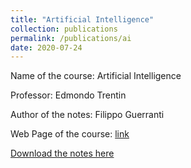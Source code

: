 ```yaml
---
title: "Artificial Intelligence"
collection: publications
permalink: /publications/ai
date: 2020-07-24
---
```

Name of the course: Artificial Intelligence

Professor: Edmondo Trentin

Author of the notes: Filippo Guerranti

Web Page of the course: [link](https://www3.diism.unisi.it/~trentin/IA1920.html)


[Download the notes here](http://filippoguerranti.github.io/files/ai.pdf)

